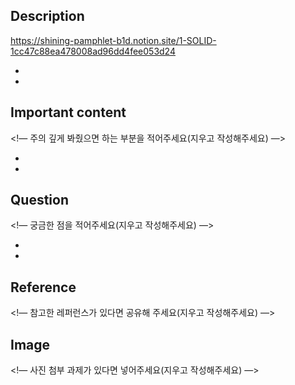 ## Description

<https://shining-pamphlet-b1d.notion.site/1-SOLID-1cc47c88ea478008ad96dd4fee053d24>

- 
- 

## Important content

<!— 주의 깊게 봐줬으면 하는 부분을 적어주세요(지우고 작성해주세요) —>

- 
- 

## Question

<!— 궁금한 점을 적어주세요(지우고 작성해주세요) —>

- 
- 

## Reference

<!— 참고한 레퍼런스가 있다면 공유해 주세요(지우고 작성해주세요) —>


## Image

<!— 사진 첨부 과제가 있다면 넣어주세요(지우고 작성해주세요) —>
